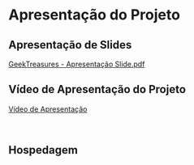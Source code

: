 # Apresentação do Projeto


## Apresentação de Slides

[GeekTreasures - Apresentação Slide.pdf](https://github.com/ICEI-PUC-Minas-PMV-ADS/pmv-ads-2023-2-e1-proj-web-t11-pvm-ads-2023-2-e1-colecoes/blob/main/apresentacao/Geek%20Treasures.pdf)

## Vídeo de Apresentação do Projeto

[Vídeo de Apresentação](https://github.com/ICEI-PUC-Minas-PMV-ADS/pmv-ads-2023-2-e1-proj-web-t11-pvm-ads-2023-2-e1-colecoes/blob/main/apresentacao/1210.mp4)

<br>


## Hospedagem


<br>




